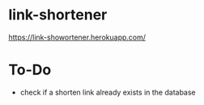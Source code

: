 # link-shortener
https://link-showortener.herokuapp.com/

# To-Do
- check if a shorten link already exists in the database
